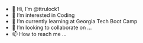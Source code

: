 - 👋 Hi, I’m @ttrulock1
- 👀 I’m interested in Coding
- 🌱 I’m currently learning at Georgia Tech Boot Camp
- 💞️ I’m looking to collaborate on ...
- 📫 How to reach me ...

<!---
ttrulock1/ttrulock1 is a ✨ special ✨ repository because its `README.md` (this file) appears on your GitHub profile.
You can click the Preview link to take a look at your changes.
--->

